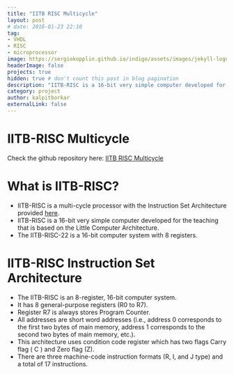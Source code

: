 ```yaml
---
title: "IITB RISC Multicycle"
layout: post
# date: 2016-01-23 22:10
tag:
- VHDL
- RISC
- microprocessor
image: https://sergiokopplin.github.io/indigo/assets/images/jekyll-logo-light-solid.png
headerImage: false
projects: true
hidden: true # don't count this post in blog pagination
description: "IITB-RISC is a 16-bit very simple computer developed for the teaching that is based on the Little Computer Architecture."
category: project
author: kalpitborkar
externalLink: false
---
```


# IITB-RISC Multicycle
Check the github repository here: [IITB RISC Multicycle](https://github.com/kalpitborkar/IITB-RISC-Multicycle)
# What is IITB-RISC?
- IITB-RISC is a multi-cycle processor with the Instruction Set Architecture provided [here](https://github.com/kalpitborkar/IITB-RISC-Multicycle/tree/main/Microprocessor%20Instruction%20Set%20Architecture).
- IITB-RISC is a 16-bit very simple computer developed for the teaching that is based on the Little Computer Architecture.
- The IITB-RISC-22 is a 16-bit computer system with 8 registers.

# IITB-RISC Instruction Set Architecture
- The IITB-RISC is an 8-register, 16-bit computer system.
- It has 8 general-purpose registers (R0 to R7).
- Register R7 is always stores Program Counter.
- All addresses are short word addresses (i.e., address 0 corresponds to the first two bytes of main memory, address 1 corresponds to the second two bytes of main memory, etc.).
- This architecture uses condition code register which has two flags Carry flag ( C ) and Zero flag (Z).
- There are three machine-code instruction formats (R, I, and J type) and a total of 17 instructions.